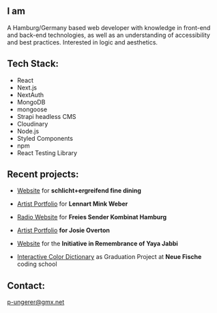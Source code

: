 ## I am 
A Hamburg/Germany based web developer with knowledge in front-end and back-end technologies, as well as an understanding of accessibility and best practices. Interested in logic and aesthetics.

## Tech Stack:
- React
- Next.js
- NextAuth
- MongoDB
- mongoose
- Strapi headless CMS
- Cloudinary
- Node.js
- Styled Components
- npm
- React Testing Library

## Recent projects:

- <a href="https://lennartminkweber.com](https://www.schlichtplusergreifend.de/" target="_blank">Website</a> for **schlicht+ergreifend fine dining**

- <a href="https://www.lennartminkweber.com" target="_blank">Artist Portfolio</a> for **Lennart Mink Weber**

- <a href="https://fsk-hh.vercel.app" target="_blank">Radio Website</a> for **Freies Sender Kombinat Hamburg**
  
- <a href="https://www.josie-overton.de" target="_blank">Artist Portfolio</a> **for Josie Overton**
  
- <a href="https://rememberyaya.org" target="_blank">Website</a> for the **Initiative in Remembrance of Yaya Jabbi**
  
- <a href="https://www.wada-sanzo-colors.com" target="_blank">Interactive Color Dictionary</a> as Graduation Project at **Neue Fische** coding school

## Contact:

<a href="mailto:p-ungerer@gmx.net">p-ungerer@gmx.net<a>
